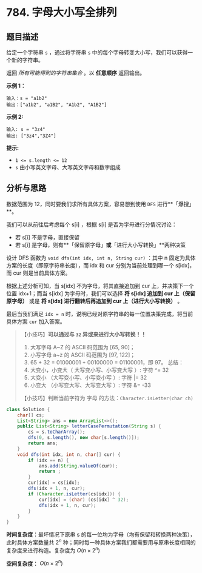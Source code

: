 # 784. 字母大小写全排列

## 题目描述

给定一个字符串 `s` ，通过将字符串 `s` 中的每个字母转变大小写，我们可以获得一个新的字符串。

返回 *所有可能得到的字符串集合* 。以 **任意顺序** 返回输出。

**示例 1：**

```
输入：s = "a1b2"
输出：["a1b2", "a1B2", "A1b2", "A1B2"]
```

**示例 2:**

```
输入: s = "3z4"
输出: ["3z4","3Z4"] 
```

**提示:**

- `1 <= s.length <= 12`
- `s` 由小写英文字母、大写英文字母和数字组成

## 分析与思路

数据范围为 12，同时要我们求所有具体方案，容易想到使用 `DFS` 进行**「爆搜」**。

我们可以从前往后考虑每个 s[i] ，根据 s[i] 是否为字母进行分情况讨论：

- 若 s[i] 不是字母，直接保留
- 若 s[i] 是字母，则有**「保留原字母」**或**「进行大小写转换」**两种决策

设计 DFS 函数为 `void dfs(int idx, int n, String cur)` ：其中 n 固定为具体方案的长度（即原字符串长度），而 idx 和 cur 分别为当前处理到哪一个 s[idx]，而 cur 则是当前具体方案。

根据上述分析可知，当 s[idx] 不为字母，将其直接追加到 cur 上，并决策下一个位置 idx+1；而当 s[idx] 为字母时，我们可以选择 **将 s[idx] 追加到 cur 上（保留原字母）** 或是 **将 s[idx] 进行翻转后再追加到 cur 上（进行大小写转换）** 。

最后当我们满足 `idx = n` 时，说明已经对原字符串的每一位置决策完成，将当前具体方案 `cur` 加入答案。

> 【小技巧】**可以通过与 `32` 异或来进行大小写转换！！**
>
> 1. 大写字母 A~Z 的 ASCII 码范围为 [65, 90]；
> 2. 小写字母 a~z 的 ASCII 码范围为 [97, 122]；
> 3. 65 + 32 = 01000001 + 00100000 = 01100001，即 97。 总结：
> 4. 大变小，小变大（ 大写变小写、小写变大写 ）: 字符 ^= 32
> 5. 大变小 （大写变小写、小写变小写 ）: 字符 |= 32
> 6. 小变大 （小写变大写、大写变大写 ）: 字符 &= -33
>
> 【小技巧】判断当前字符为 字母 的方法：`Character.isLetter(char ch)`

```java
class Solution {
    char[] cs;
    List<String> ans = new ArrayList<>();
    public List<String> letterCasePermutation(String s) {
        cs = s.toCharArray();
        dfs(0, s.length(), new char[s.length()]);
        return ans;
    }
    void dfs(int idx, int n, char[] cur) {
        if (idx == n) {
            ans.add(String.valueOf(cur));
            return ;
        }
        cur[idx] = cs[idx];
        dfs(idx + 1, n, cur);
        if (Character.isLetter(cs[idx])) {
            cur[idx] = (char) (cs[idx] ^ 32);
            dfs(idx + 1, n, cur);
        }
    }
}
```

**时间复杂度**：最坏情况下原串 s 的每一位均为字母（均有保留和转换两种决策），此时具体方案数量共 $2^n$ 种；同时每一种具体方案我们都需要用与原串长度相同的复杂度来进行构造。复杂度为 $O(n \times 2^n)$ 

**空间复杂度**： $O(n \times 2^n)$ 


